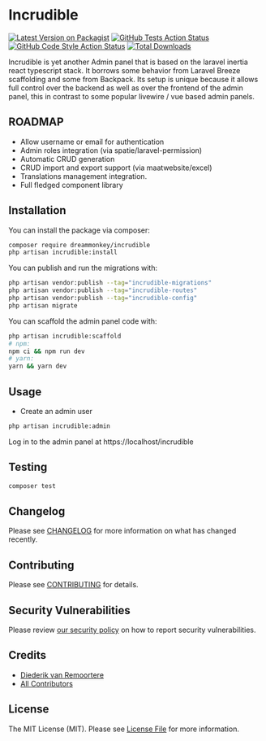 # Incrudible

[![Latest Version on Packagist](https://img.shields.io/packagist/v/dreammonkey/incrudible.svg?style=flat-square)](https://packagist.org/packages/dreammonkey/incrudible)
[![GitHub Tests Action Status](https://img.shields.io/github/actions/workflow/status/dreammonkey/incrudible/run-tests.yml?branch=main&label=tests&style=flat-square)](https://github.com/dreammonkey/incrudible/actions?query=workflow%3Arun-tests+branch%3Amain)
[![GitHub Code Style Action Status](https://img.shields.io/github/actions/workflow/status/dreammonkey/incrudible/fix-php-code-style-issues.yml?branch=main&label=code%20style&style=flat-square)](https://github.com/dreammonkey/incrudible/actions?query=workflow%3A"Fix+PHP+code+style+issues"+branch%3Amain)
[![Total Downloads](https://img.shields.io/packagist/dt/dreammonkey/incrudible.svg?style=flat-square)](https://packagist.org/packages/dreammonkey/incrudible)

Incrudible is yet another Admin panel that is based on the laravel inertia react typescript stack.
It borrows some behavior from Laravel Breeze scaffolding and some from Backpack.
Its setup is unique because it allows full control over the backend as well as over the frontend of the admin panel, this in contrast to some popular livewire / vue based admin panels.

## ROADMAP

-   Allow username or email for authentication
-   Admin roles integration (via spatie/laravel-permission)
-   Automatic CRUD generation
-   CRUD import and export support (via maatwebsite/excel)
-   Translations management integration.
-   Full fledged component library

## Installation

You can install the package via composer:

```bash
composer require dreammonkey/incrudible
php artisan incrudible:install
```

You can publish and run the migrations with:

```bash
php artisan vendor:publish --tag="incrudible-migrations"
php artisan vendor:publish --tag="incrudible-routes"
php artisan vendor:publish --tag="incrudible-config"
php artisan migrate
```

You can scaffold the admin panel code with:

```bash
php artisan incrudible:scaffold
# npm:
npm ci && npm run dev
# yarn:
yarn && yarn dev
```

## Usage

-   Create an admin user

```bash
php artisan incrudible:admin
```

Log in to the admin panel at https://localhost/incrudible

## Testing

```bash
composer test
```

## Changelog

Please see [CHANGELOG](CHANGELOG.md) for more information on what has changed recently.

## Contributing

Please see [CONTRIBUTING](CONTRIBUTING.md) for details.

## Security Vulnerabilities

Please review [our security policy](../../security/policy) on how to report security vulnerabilities.

## Credits

-   [Diederik van Remoortere](https://github.com/dreammonkey)
-   [All Contributors](../../contributors)

## License

The MIT License (MIT). Please see [License File](LICENSE.md) for more information.
